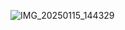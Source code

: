 ![IMG_20250115_144329](https://github.com/user-attachments/assets/1cf4be8c-6b7f-43ae-b1d3-2453e1549e73)
